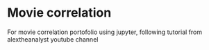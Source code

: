 # Movie correlation

For movie correlation portofolio using jupyter, following tutorial from alextheanalyst youtube channel
